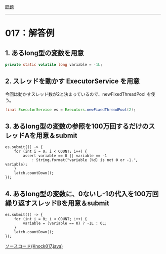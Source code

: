 [問題](../README.md)

***
# 017：解答例

## 1. あるlong型の変数を用意

```java
private static volatile long variable = -1L;
```

## 2. スレッドを動かす ExecutorService を用意
今回は動かすスレッド数が2と決まっているので、newFixedThreadPool を使う。

```java
final ExecutorService es = Executors.newFixedThreadPool(2);
```

## 3. あるlong型の変数の参照を100万回するだけのスレッドAを用意＆submit

```java:スレッドA
es.submit(() -> {
    for (int i = 0; i < COUNT; i++) {
        assert variable == 0 || variable == -1
            : String.format("variable (%d) is not 0 or -1.", variable);
    }
    latch.countDown();
});
```

## 4. あるlong型の変数に、0ないし-1の代入を100万回繰り返すスレッドBを用意＆submit

```java:スレッドB
es.submit(() -> {
    for (int i = 0; i < COUNT; i++) {
        variable = (variable == 0) ? -1L : 0L;
    }
    latch.countDown();
});
```

[ソースコード(Knock017.java)](src/Knock017.java)
